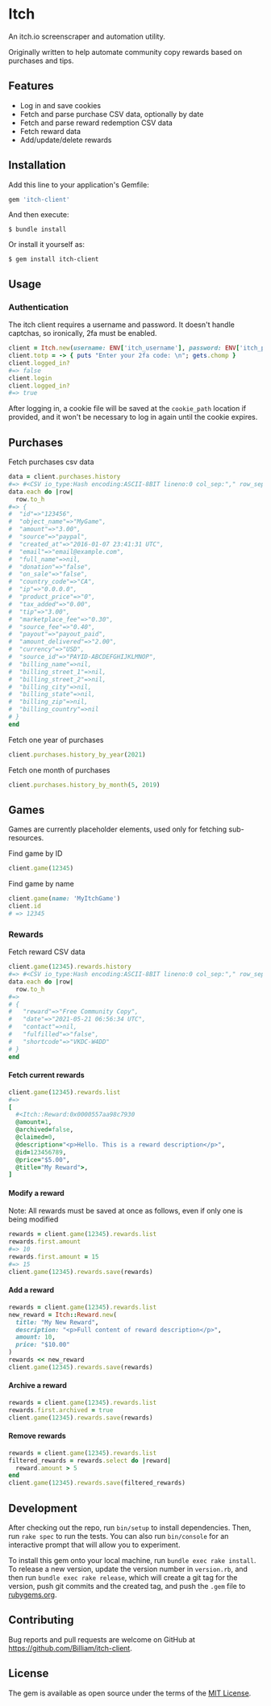 # Itch 

An itch.io screenscraper and automation utility.

Originally written to help automate community copy rewards based on purchases and tips.

## Features

* Log in and save cookies
* Fetch and parse purchase CSV data, optionally by date
* Fetch and parse reward redemption CSV data
* Fetch reward data
* Add/update/delete rewards

## Installation

Add this line to your application's Gemfile:

```ruby
gem 'itch-client'
```

And then execute:

    $ bundle install

Or install it yourself as:

    $ gem install itch-client

## Usage

### Authentication

The itch client requires a username and password. It doesn't handle captchas, so ironically, 2fa must be enabled.

```ruby
client = Itch.new(username: ENV['itch_username'], password: ENV['itch_password'], cookie_path: "./cookies.yml")
client.totp = -> { puts "Enter your 2fa code: \n"; gets.chomp }
client.logged_in?
#=> false
client.login
client.logged_in?
#=> true
```

After logging in, a cookie file will be saved at the `cookie_path` location if provided, and it won't be necessary to log in again until the cookie expires.

## Purchases

Fetch purchases csv data

```ruby
data = client.purchases.history
#=> #<CSV io_type:Hash encoding:ASCII-8BIT lineno:0 col_sep:"," row_sep:"\n" quote_char:"\"" headers:true>
data.each do |row|
  row.to_h
#=> {
#  "id"=>"123456",
#  "object_name"=>"MyGame",
#  "amount"=>"3.00",
#  "source"=>"paypal",
#  "created_at"=>"2016-01-07 23:41:31 UTC",
#  "email"=>"email@example.com",
#  "full_name"=>nil,
#  "donation"=>"false",
#  "on_sale"=>"false",
#  "country_code"=>"CA",
#  "ip"=>"0.0.0.0",
#  "product_price"=>"0",
#  "tax_added"=>"0.00",
#  "tip"=>"3.00",
#  "marketplace_fee"=>"0.30",
#  "source_fee"=>"0.40",
#  "payout"=>"payout_paid",
#  "amount_delivered"=>"2.00",
#  "currency"=>"USD",
#  "source_id"=>"PAYID-ABCDEFGHIJKLMNOP",
#  "billing_name"=>nil,
#  "billing_street_1"=>nil,
#  "billing_street_2"=>nil,
#  "billing_city"=>nil,
#  "billing_state"=>nil,
#  "billing_zip"=>nil,
#  "billing_country"=>nil
# }
end
```

Fetch one year of purchases

```ruby
client.purchases.history_by_year(2021)
```

Fetch one month of purchases

```ruby
client.purchases.history_by_month(5, 2019)
```

## Games

Games are currently placeholder elements, used only for fetching sub-resources.

Find game by ID

```ruby
client.game(12345)
```

Find game by name

```ruby
client.game(name: 'MyItchGame')
client.id
# => 12345
```

### Rewards

Fetch reward CSV data

```ruby
client.game(12345).rewards.history
#=> #<CSV io_type:Hash encoding:ASCII-8BIT lineno:0 col_sep:"," row_sep:"\n" quote_char:"\"" headers:true>
data.each do |row|
  row.to_h
#=> 
# {
#   "reward"=>"Free Community Copy",
#   "date"=>"2021-05-21 06:56:34 UTC",
#   "contact"=>nil,
#   "fulfilled"=>"false",
#   "shortcode"=>"VKDC-W4DD"
# }
end
```

#### Fetch current rewards

```ruby
client.game(12345).rewards.list
#=>
[
  #<Itch::Reward:0x0000557aa98c7930
  @amount=1,
  @archived=false,
  @claimed=0,
  @description="<p>Hello. This is a reward description</p>",
  @id=123456789,
  @price="$5.00",
  @title="My Reward">,
]
```

#### Modify a reward

Note: All rewards must be saved at once as follows, even if only one is being modified

```ruby
rewards = client.game(12345).rewards.list
rewards.first.amount
#=> 10
rewards.first.amount = 15
#=> 15
client.game(12345).rewards.save(rewards)
```

#### Add a reward

```ruby
rewards = client.game(12345).rewards.list
new_reward = Itch::Reward.new(
  title: "My New Reward",
  description: "<p>Full content of reward description</p>",
  amount: 10,
  price: "$10.00"
)
rewards << new_reward
client.game(12345).rewards.save(rewards)
```

#### Archive a reward

```ruby
rewards = client.game(12345).rewards.list
rewards.first.archived = true
client.game(12345).rewards.save(rewards)
```

#### Remove rewards

```ruby
rewards = client.game(12345).rewards.list
filtered_rewards = rewards.select do |reward|
  reward.amount > 5
end
client.game(12345).rewards.save(filtered_rewards)
```

## Development

After checking out the repo, run `bin/setup` to install dependencies. Then, run `rake spec` to run the tests. You can also run `bin/console` for an interactive prompt that will allow you to experiment.

To install this gem onto your local machine, run `bundle exec rake install`. To release a new version, update the version number in `version.rb`, and then run `bundle exec rake release`, which will create a git tag for the version, push git commits and the created tag, and push the `.gem` file to [rubygems.org](https://rubygems.org).

## Contributing

Bug reports and pull requests are welcome on GitHub at https://github.com/Billiam/itch-client.

## License

The gem is available as open source under the terms of the [MIT License](https://opensource.org/licenses/MIT).
